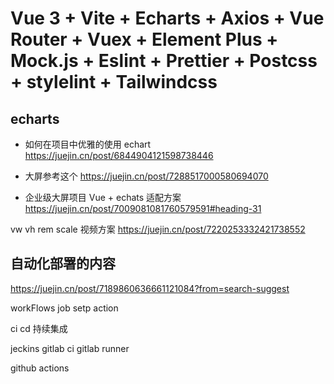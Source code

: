 # Vue 3 + Vite + Echarts + Axios + Vue Router + Vuex + Element Plus + Mock.js + Eslint + Prettier + Postcss + stylelint + Tailwindcss

## echarts 


- 如何在项目中优雅的使用 echart
https://juejin.cn/post/6844904121598738446


- 大屏参考这个
https://juejin.cn/post/7288517000580694070


- 企业级大屏项目 Vue + echats 适配方案
https://juejin.cn/post/7009081081760579591#heading-31

vw vh rem scale 视频方案 
https://juejin.cn/post/7220253332421738552


## 自动化部署的内容
https://juejin.cn/post/7189860636661121084?from=search-suggest

workFlows
job
setp 
action 




ci cd 持续集成


jeckins
gitlab ci
gitlab runner

github actions






